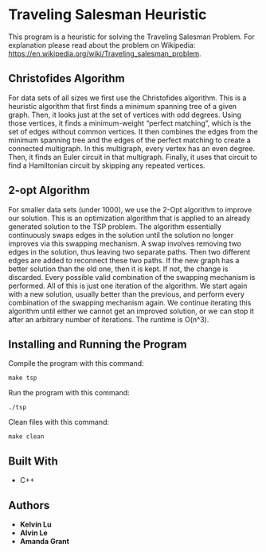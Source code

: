 # Traveling Salesman Heuristic

This program is a heuristic for solving the Traveling Salesman Problem. For explanation please read about the problem on Wikipedia: https://en.wikipedia.org/wiki/Traveling_salesman_problem.

## Christofides Algorithm

For data sets of all sizes we first use the Christofides algorithm.
This is a heuristic algorithm that first finds a minimum spanning tree of a given graph.
Then, it looks just at the set of vertices with odd degrees. Using those vertices, it finds a
minimum-weight “perfect matching”, which is the set of edges without common vertices.
It then combines the edges from the minimum spanning tree and the edges of the
perfect matching to create a connected multigraph. In this multigraph, every vertex has
an even degree. Then, it finds an Euler circuit in that multigraph. Finally, it uses that
circuit to find a Hamiltonian circuit by skipping any repeated vertices.

## 2-opt Algorithm

For smaller data sets (under 1000), we use the 2-Opt algorithm to improve our solution.
This is an optimization algorithm that is applied to an already generated solution to the
TSP problem. The algorithm essentially continuously swaps edges in the solution until
the solution no longer improves via this swapping mechanism.
A swap involves removing two edges in the solution, thus leaving two separate paths.
Then two different edges are added to reconnect these two paths. If the new graph has
a better solution than the old one, then it is kept. If not, the change is discarded. Every
possible valid combination of the swapping mechanism is performed.
All of this is just one iteration of the algorithm. We start again with a new solution,
usually better than the previous, and perform every combination of the swapping
mechanism again. We continue iterating this algorithm until either we cannot get an
improved solution, or we can stop it after an arbitrary number of iterations. The runtime
is O(n^3).

## Installing and Running the Program

Compile the program with this command:

```
make tsp
```

Run the program with this command:

```
./tsp
```

Clean files with this command:

```
make clean
```

## Built With

* C++

## Authors

* **Kelvin Lu**
* **Alvin Le**
* **Amanda Grant**
